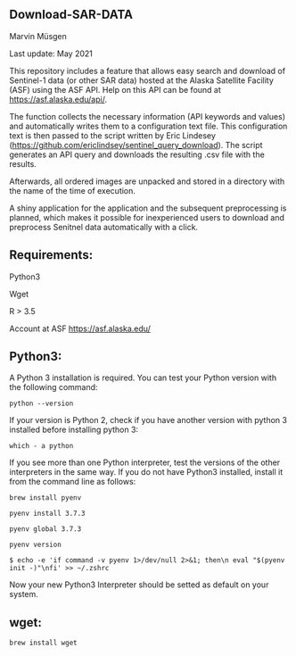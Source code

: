 Download-SAR-DATA
------
Marvin Müsgen

Last update: May 2021

This repository includes a feature that allows easy search and download of Sentinel-1 data (or other SAR data) hosted at the Alaska Satellite Facility (ASF) using the ASF API. Help on this API can be found at https://asf.alaska.edu/api/.

The function collects the necessary information (API keywords and values) and automatically writes them to a configuration text file. This configuration text is then passed to the script written by Eric Lindesey (https://github.com/ericlindsey/sentinel_query_download). The script generates an API query and downloads the resulting .csv file with the results.

Afterwards, all ordered images are unpacked and stored in a directory with the name of the time of execution. 

A shiny application for the application and the subsequent preprocessing is planned, which makes it possible for inexperienced users to download and preprocess Senitnel data automatically with a click.

Requirements:
----
Python3

Wget

R > 3.5

Account at ASF https://asf.alaska.edu/

Python3:
----
A Python 3 installation is required. You can test your Python version with the following command:

``python --version``

If your version is Python 2, check if you have another version with python 3 installed before installing python 3: 

```which - a python```

If you see more than one Python interpreter, test the versions of the other interpreters in the same way. 
If you do not have Python3 installed, install it from the command line as follows:

```brew install pyenv ```

```pyenv install 3.7.3```

```pyenv global 3.7.3```

```pyenv version```

```$ echo -e 'if command -v pyenv 1>/dev/null 2>&1; then\n eval "$(pyenv init -)"\nfi' >> ~/.zshrc```

Now your new Python3 Interpreter should be setted as default on your system. 

wget:
----
```brew install wget```
